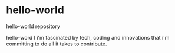 # hello-world
hello-world repository

hello-word I i'm fascinated by tech, coding and innovations that i'm committing to do all it takes to contribute.
